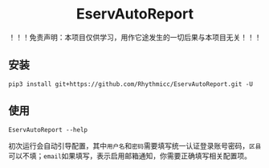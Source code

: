 <h1 style="text-align: center"> EservAutoReport </h1>

！！！免责声明：本项目仅供学习，用作它途发生的一切后果与本项目无关！！！

## 安装

```shell
pip3 install git+https://github.com/Rhythmicc/EservAutoReport.git -U
```

## 使用

```shell
EservAutoReport --help
```

初次运行会自动引导配置，其中`用户名`和`密码`需要填写统一认证登录账号密码，`区县`可以不填；`email`如果填写，表示启用邮箱通知，你需要正确填写相关配置项。
